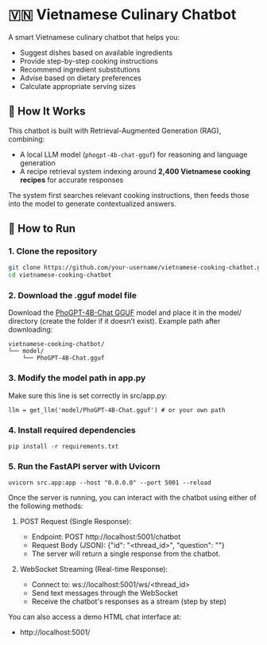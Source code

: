# 🇻🇳 Vietnamese Culinary Chatbot

A smart Vietnamese culinary chatbot that helps you:
- Suggest dishes based on available ingredients  
- Provide step-by-step cooking instructions  
- Recommend ingredient substitutions  
- Advise based on dietary preferences  
- Calculate appropriate serving sizes  

## 🧠 How It Works

This chatbot is built with Retrieval-Augmented Generation (RAG), combining:
- A local LLM model (`phogpt-4b-chat-gguf`) for reasoning and language generation
- A recipe retrieval system indexing around **2,400 Vietnamese cooking recipes** for accurate responses

The system first searches relevant cooking instructions, then feeds those into the model to generate contextualized answers.

## 🚀 How to Run

### 1. Clone the repository
```bash
git clone https://github.com/your-username/vietnamese-cooking-chatbot.git
cd vietnamese-cooking-chatbot
```
### 2. Download the .gguf model file
Download the [PhoGPT-4B-Chat GGUF](https://huggingface.co/vinai/PhoGPT-4B-Chat-gguf/tree/main) model
and place it in the model/ directory (create the folder if it doesn’t exist).
Example path after downloading:
```
vietnamese-cooking-chatbot/
└── model/
    └── PhoGPT-4B-Chat.gguf
```
### 3. Modify the model path in app.py
Make sure this line is set correctly in src/app.py:
```
llm = get_llm('model/PhoGPT-4B-Chat.gguf') # or your own path
```
### 4. Install required dependencies
```
pip install -r requirements.txt
``` 
### 5. Run the FastAPI server with Uvicorn
```
uvicorn src.app:app --host "0.0.0.0" --port 5001 --reload
```

Once the server is running, you can interact with the chatbot using either of the following methods:

1. POST Request (Single Response):
   - Endpoint: POST http://localhost:5001/chatbot
   - Request Body (JSON): {"id": "<thread_id>", "question": "<your question>"}
   - The server will return a single response from the chatbot.

2. WebSocket Streaming (Real-time Response):
   - Connect to: ws://localhost:5001/ws/<thread_id>
   - Send text messages through the WebSocket
   - Receive the chatbot's responses as a stream (step by step)

You can also access a demo HTML chat interface at:
   - http://localhost:5001/
